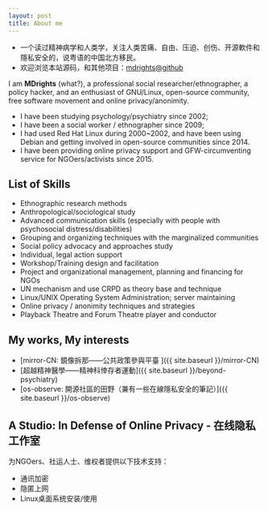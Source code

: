 ```yaml
---
layout: post
title: About me
---
```


- 一个读过精神病学和人类学，关注人类苦痛、自由、压迫、创伤、开源軟件和隱私安全的，说粤语的中国北方移民。
- 欢迎浏览本站源码，和其他项目：[mdrights@github](https://github.com/mdrights)


I am **MDrights** (what?), a professional social researcher/ethnographer, a policy hacker, and an enthusiast of GNU/Linux, open-source community, free software movement and online privacy/anonimity.   

- I have been studying psychology/psychiatry since 2002; 
- I have been a social worker / ethnographer since 2009;
- I had used Red Hat Linux during 2000~2002, and have been using Debian and getting involved in open-source communities since 2014.
- I have been providing online privacy support and GFW-circumventing service for NGOers/activists since 2015.

## List of Skills
- Ethnographic research methods
- Anthropological/sociological study
- Advanced communication skills (especially with people with psychosocial distress/disabilities)
- Grouping and organizing techniques with the marginalized communities
- Social policy advocacy and approaches study
- Individual, legal action support 
- Workshop/Training design and facilitation
- Project and organizational management, planning and financing for NGOs
- UN mechanism and use CRPD as theory base and technique
- Linux/UNIX Operating System Administration; server maintaining 
- Online privacy / anonimity techniques and strategies
- Playback Theatre and Forum Theatre player and conductor

## My works, My interests
- [mirror-CN: 鏡像拆那——公共政策參與平臺 ]({{ site.baseurl }}/mirror-CN)  
- [超越精神醫學——精神科倖存者運動]({{ site.baseurl }}/beyond-psychiatry)
- [os-observe: 開源社區的田野（兼有一些在線隱私安全的筆記）]({{ site.baseurl }}/os-observe)

## A Studio: In Defense of Online Privacy - 在线隐私工作室

为NGOers、社运人士、维权者提供以下技术支持：
- 通讯加密
- 隐匿上网  
- Linux桌面系统安装/使用
